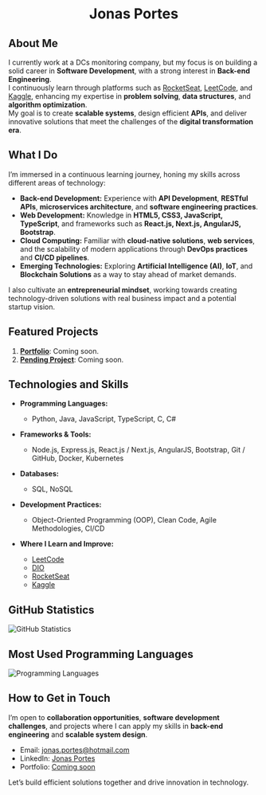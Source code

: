 <h1 align="center">Jonas Portes</h1>

## About Me

I currently work at a DCs monitoring company, but my focus is on building a solid career in **Software Development**, with a strong interest in **Back-end Engineering**.  
I continuously learn through platforms such as [RocketSeat](https://app.rocketseat.com.br/me/jonasportes), [LeetCode](https://leetcode.com/u/Jonas_Portes), and [Kaggle](https://www.kaggle.com/jonasportes), enhancing my expertise in **problem solving**, **data structures**, and **algorithm optimization**.  
My goal is to create **scalable systems**, design efficient **APIs**, and deliver innovative solutions that meet the challenges of the **digital transformation era**.  

## What I Do

I’m immersed in a continuous learning journey, honing my skills across different areas of technology:  

- **Back-end Development:** Experience with **API Development**, **RESTful APIs**, **microservices architecture**, and **software engineering practices**.  
- **Web Development:** Knowledge in **HTML5, CSS3, JavaScript, TypeScript**, and frameworks such as **React.js, Next.js, AngularJS, Bootstrap**.  
- **Cloud Computing:** Familiar with **cloud-native solutions**, **web services**, and the scalability of modern applications through **DevOps practices** and **CI/CD pipelines**.  
- **Emerging Technologies:** Exploring **Artificial Intelligence (AI)**, **IoT**, and **Blockchain Solutions** as a way to stay ahead of market demands.  

I also cultivate an **entrepreneurial mindset**, working towards creating technology-driven solutions with real business impact and a potential startup vision.  

## Featured Projects

1. **[Portfolio](#)**: Coming soon.  
2. **[Pending Project](#)**: Coming soon.  

## Technologies and Skills

- **Programming Languages:**  
  - Python, Java, JavaScript, TypeScript, C, C#  

- **Frameworks & Tools:**  
  - Node.js, Express.js, React.js / Next.js, AngularJS, Bootstrap, Git / GitHub, Docker, Kubernetes  

- **Databases:**  
  - SQL, NoSQL  

- **Development Practices:**  
  - Object-Oriented Programming (OOP), Clean Code, Agile Methodologies, CI/CD  

- **Where I Learn and Improve:**  
  - [LeetCode](https://leetcode.com/u/Jonas_Portes/)  
  - [DIO](https://www.dio.me/users/jonas_portes)  
  - [RocketSeat](https://app.rocketseat.com.br/me/jonasportes)  
  - [Kaggle](https://www.kaggle.com/jonasportes)  

## GitHub Statistics

![GitHub Statistics](https://github-readme-stats.vercel.app/api?username=Jonas-Portes&show_icons=true)  

## Most Used Programming Languages

![Programming Languages](https://github-readme-stats.vercel.app/api/top-langs/?username=Jonas-Portes&layout=compact)  

## How to Get in Touch

I’m open to **collaboration opportunities**, **software development challenges**, and projects where I can apply my skills in **back-end engineering** and **scalable system design**.  

- Email: <a href="mailto:jonas.portes@hotmail.com" target="_blank">jonas.portes@hotmail.com</a>  
- LinkedIn: <a href="https://br.linkedin.com/in/jonas-portes" target="_blank">Jonas Portes</a>  
- Portfolio: <a href="#">Coming soon</a>  

Let’s build efficient solutions together and drive innovation in technology.  

